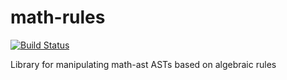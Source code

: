 # math-rules

[![Build Status](https://travis-ci.org/semantic-math/math-rules.svg?branch=master)](https://travis-ci.org/semantic-math/math-rules)

Library for manipulating math-ast ASTs based on algebraic rules
